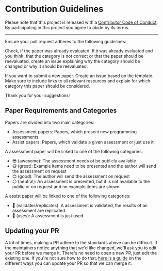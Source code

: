 # Contribution Guidelines

Please note that this project is released with a
[Contributor Code of Conduct](code-of-conduct.md). By participating in this
project you agree to abide by its terms.

---

Ensure your pull request adheres to the following guidelines:

Check, if the paper was already evaluated. If it was already evaluated and you think, that the category is not correct or that the paper should be reevaluated, create an issue explaining why the category should be changed or why it should be reevaluated.

If you want to submit a new paper. Create an issue based on the template. Make sure to include links to all relevant resources and explain for which category this paper should be considered.

Thank you for your suggestions!

## Paper Requirements and Categories

Papers are divided into two main categories:

- Assessment papers: Papers, which present new programming assessments 
- Assist papers: Papers, which validate a given assessment or just use it

A assessment paper will be linked to one of the following categories:

- :sunglasses: (awesome): The assessment needs ot be publicly available
- :smiley: (great): Example items need to be presented and the author will send the assessment on request
- :blush: (good): The author will send the assessment on request
- :confused: (neutral): An assessment is presented, but it is not available to the public or on request and no example items are shown

A assist paper will be linked to one of the following categories:

- :dart: (validates/replicates): A assessment is validated, the results of an assessment are replicated
- :tea: (uses): A assessment is just used

## Updating your PR

A lot of times, making a PR adhere to the standards above can be difficult.
If the maintainers notice anything that we'd like changed, we'll ask you to
edit your PR before we merge it. There's no need to open a new PR, just edit
the existing one. If you're not sure how to do that,
[here is a guide](https://github.com/RichardLitt/knowledge/blob/master/github/amending-a-commit-guide.md)
on the different ways you can update your PR so that we can merge it.
